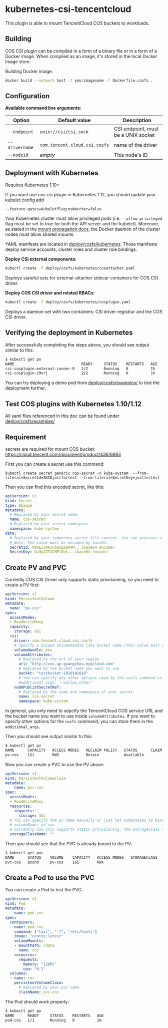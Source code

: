 # kubernetes-csi-tencentcloud

This plugin is able to mount TencentCloud COS buckets to workloads.

## Building

COS CSI plugin can be compiled in a form of a binary file or in a form of a Docker image. When compiled as an image, it's stored in the local Docker image store.

Building Docker image:

```bash
docker build --network host -t yourimagename -f Dockerfile.cosfs .
```

## Configuration

**Available command line arguments:**

Option | Default value | Description
------ | ------------- | -----------
`--endpoint` | `unix://csi/csi.sock` | CSI endpoint, must be a UNIX socket
`--drivername` | `com.tencent.cloud.csi.cosfs` | name of the driver
`--nodeid` | _empty_ | This node's ID

## Deployment with Kubernetes

Requires Kubernetes 1.10+

If you want use cos csi plugin in Kubernetes 1.12, you should update your kubelet config add 
```
--feature-gates=KubeletPluginsWatcher=false
```

Your Kubernetes cluster must allow privileged pods (i.e. `--allow-privileged` flag must be set to true for both the API server and the kubelet). Moreover, as stated in the [mount propagation docs](https://kubernetes.io/docs/concepts/storage/volumes/#mount-propagation), the Docker daemon of the cluster nodes must allow shared mounts.

YAML manifests are located in [deploy/cosfs/kubernetes](/deploy/cosfs/kubernetes). Those manifests deploy service accounts, cluster roles and cluster role bindings.

**Deploy CSI external components:**

```bash
kubectl create -f deploy/cosfs/kubernetes/cosattacher.yaml
```

Deploys stateful sets for external-attacher sidecar containers for COS CSI driver.

**Deploy COS CSI driver and related RBACs:**

```bash
kubectl create -f deploy/cosfs/kubernetes/cosplugin.yaml
```

Deploys a daemon set with two containers: CSI driver-registrar and the COS CSI driver.

## Verifying the deployment in Kubernetes

After successfully completing the steps above, you should see output similar to this:

```bash
$ kubectl get po
NAME                              READY     STATUS    RESTARTS   AGE
csi-cosplugin-external-runner-0   2/2       Running   0          1h
csi-cosplugin-z9vrj               2/2       Running   0          1h
```

You can try deploying a demo pod from [deploy/cosfs/examples/](/deploy/cosfs/examples) to test the deployment further.

## Test COS plugins with Kubernetes 1.10/1.12

All yaml files referenced in this doc can be found under [deploy/cosfs/examples/](/deploy/cosfs/examples)

## Requirement

secrets are required for mount COS bucket:
https://cloud.tencent.com/document/product/436/6883

First you can create a secret use this command:
```
kubectl create secret generic cos-secret -n kube-system  --from-literal=SecretId=AKIDjustfortest --from-literal=SecretKey=justfortest
```

Then you can find this encoded secret, like this:

```yaml
apiVersion: v1
kind: Secret
type: Opaque
metadata:
  # Replaced by your secret name.
  name: cos-secret
  # Replaced by your secret namespace.
  namespace: kube-system
data:
  # Replaced by your temporary secret file content. You can generate a temporary secret key with these docs:
  # Note: The value must be encoded by base64.
  SecretId: VWVEJxRk5Fb0JGbDA4M...(base64 encode)
  SecretKey: Qa3p4ZTVCMFlQek...(base64 encode)
```

## Create PV and PVC

Currently COS CSI Driver only supports static provisioning, so you need to create a PV first:

```yaml
apiVersion: v1
kind: PersistentVolume
metadata:
  name: "pv-cos"
spec:
  accessModes:
  - ReadWriteMany
  capacity:
    storage: 1Gi
  csi:
    driver: com.tencent.cloud.csi.cosfs
    # Specify a unique volumeHandle like bucket name.(this value must different from other pv's volumeHandle)
    volumeHandle: xxx
    volumeAttributes:
      # Replaced by the url of your region.
      url: "http://cos.ap-guangzhou.myqcloud.com"
      # Replaced by the bucket name you want to use.
      bucket: "testbucket-1010101010"
      # You can specify any other options used by the cosfs command in here.
      #additional_args: "-oallow_other"
    nodePublishSecretRef:
      # Replaced by the name and namespace of your secret.
      name: cos-secret
      namespace: kube-system
```

In general, you only need to sepcify the TencentCloud COS service URL and the bucket name you want to use inside `volumeAttributes`.
If you want to specify other options for the `cosfs` command, you can store them in the `additional_args`.

Then you should see output similar to this:

```bash
$ kubectl get pv
NAME      CAPACITY   ACCESS MODES   RECLAIM POLICY   STATUS      CLAIM     STORAGECLASS   REASON    AGE
pv-cos    1Gi        RWX            Retain           Available                                      5s
```

Now you can create a PVC to use the PV above:

```yaml
apiVersion: v1
kind: PersistentVolumeClaim
metadata:
    name: pvc-cos
spec:
  accessModes:
  - ReadWriteMany
  resources:
    requests:
      storage: 1Gi
  # You can specify the pv name manually or just let kubernetes to bind the pv and pvc.
  # volumeName: pv-cos
  # Currently cos only supports static provisioning, the StorageClass name should be empty.
  storageClassName: ""
```

Then you should see that the PVC is already bound to the PV:

```bash
$ kubectl get pvc
NAME      STATUS    VOLUME    CAPACITY   ACCESS MODES   STORAGECLASS   AGE
pvc-cos   Bound     pv-cos    1Gi        RWX                           2s
```

## Create a Pod to use the PVC

You can create a Pod to test the PVC:

```yaml
apiVersion: v1
kind: Pod
metadata:
    name: pod-cos
spec:
  containers:
  - name: pod-cos
    command: ["tail", "-f", "/etc/hosts"]
    image: "centos:latest"
    volumeMounts:
    - mountPath: /data
      name: cos
    resources:
      requests:
        memory: "128Mi"
        cpu: "0.1"
  volumes:
  - name: cos
    persistentVolumeClaim:
      # Replaced by your pvc name.
      claimName: pvc-cos
```

The Pod should work properly:

```bash
$ kubectl get po
NAME      READY     STATUS    RESTARTS   AGE
pod-cos   1/1       Running   0          1m
```
